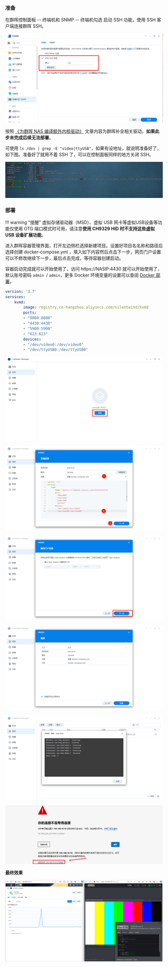 ### 准备

在群晖控制面板 -- 终端机和 SNMP -- 终端机勾选 启动 SSH 功能，使用 SSH 客户端连接群晖 SSH。

![image-20240926215507373](./img/image-20240926215507373.png)

按照 [《为群晖 NAS 编译额外内核驱动》](synology_ko.md) 文章内容为群晖补全相关驱动，**如果此步未完成后续无法部署**。

可使用 `ls /dev | grep -E "video|ttyUSB"`，如果有设地址，就说明准备好了，如下图。准备好了就用不着 SSH 了，可以在控制面板同样的地方关闭 SSH。

![image-20240926215520107](./img/image-20240926215520107.png)

### 部署

!!! warning "提醒"
    虚拟存储驱动器（MSD）、虚拟 USB 网卡等虚拟USB设备等功能仅使用 OTG 端口模式时可用，请注意**使用 CH9329 HID 时不支持这些虚拟 USB 设备扩展功能**。

进入群晖容器管理界面，打开左边侧栏选择新建项目。设置好项目名名称和路径后选择创建 docker-compose.yml ，填入如下内容然后点击下一步，网页门户设置可以不修改继续下一步，最后点击完成，等待容器创建启动。

容器启动完成就可以开始使用了，访问 https://NASIP:4430 就可以开始使用了，默认账号密码  `admin `/ `admin`，更多 Docker 环境变量的设置可以查阅 [Docker 部署](docker_install.md)。

```yaml
version: '3.7'
services:
    kvmd:
        image: registry.cn-hangzhou.aliyuncs.com/silentwind/kvmd
        ports:
        - "8080:8080"
        - "4430:4430"
        - "5900:5900"
        - "623:623"
        devices:
        - "/dev/video0:/dev/video0"
        - "/dev/ttyUSB0:/dev/ttyUSB0"
```

![image-20240926215530277](./img/image-20240926215530277.png)

![image-20240926215538229](./img/image-20240926215538229.png)

![image-20240926215545004](./img/image-20240926215545004.png)

![image-20240926215551767](./img/image-20240926215551767.png)

![image-20240926215558542](./img/image-20240926215558542.png)

![image-20240926215604413](./img/image-20240926215604413.png)

**最终效果**

![image-20240926215616652](./img/image-20240926215616652.png)